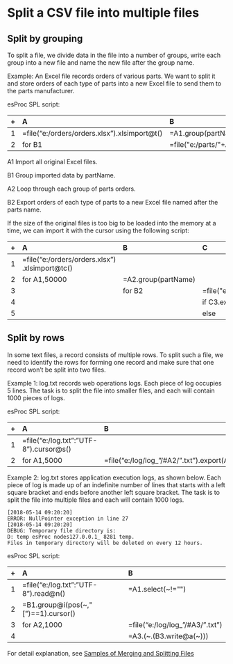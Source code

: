 # Split a CSV file into multiple files

## Split by grouping

To split a file, we divide data in the file into a number of groups, write each group into a new file and name the new file after the group name.

Example: An Excel file records orders of various parts. We want to split it and store orders of each type of parts into a new Excel file to send them to the parts manufacturer.

esProc SPL script:

|+|A|B|
|:-|:-|:-|
|1|=file(“e:/orders/orders.xlsx”).xlsimport@t()|=A1.group(partName)|
|2|for B1|=file("e:/parts/"+A2(1).partName+”.xlsx”).xlsexport@t(A2)|

A1 Import all original Excel files.

B1 Group imported data by partName.

A2 Loop through each group of parts orders.

B2 Export orders of each type of parts to a new Excel file named after the parts name.


If the size of the original files is too big to be loaded into the memory at a time, we can import it with the cursor using the following script:

|+|A|B|C|D|
|:-|:-|:-|:-|:-|
|1|=file(“e:/orders/orders.xlsx”)<br>.xlsimport@tc()|　|　|　|
|2|for A1,50000|=A2.group(partName)|　|　|
|3|　|for B2|=file("e:/parts/"+B3(1).partName+”.xlsx”)|　|
|4|　|　|if C3.exists()|=C3.xlsexport@a(B3)|
|5|　|　|else|=C3.xlsexport@t(B3)|



## Split by rows

In some text files, a record consists of multiple rows. To split such a file, we need to identify the rows for forming one record and make sure that one record won’t be split into two files.

Example 1: log.txt records web operations logs. Each piece of log occupies 5 lines. The task is to split the file into smaller files, and each will contain 1000 pieces of logs.

esProc SPL script:

|+|A|B|
|:-|:-|:-|
|1|=file(“e:/log.txt”:”UTF-8”).cursor@s()|　|
|2|for A1,5000|=file(“e:/log/log_”/#A2/”.txt”).export(A2)|

Example 2: log.txt stores application execution logs, as shown below. Each piece of log is made up of an indefinite number of lines that starts with a left square bracket and ends before another left square bracket. The task is to split the file into multiple files and each will contain 1000 logs.

```
[2018-05-14 09:20:20]
ERROR: NullPointer exception in line 27
[2018-05-14 09:20:20]
DEBUG: Temporary file directory is:
D: temp esProc nodes127.0.0.1_ 8281 temp.
Files in temporary directory will be deleted on every 12 hours.
```
esProc SPL script:

|+|A|B|
|:-|:-|:-|
|1|=file(“e:/log.txt”:”UTF-8”).read@n()|=A1.select(\~!="")|
|2|=B1.group@i(pos(\~,"\[")==1).cursor()|　|
|3|for A2,1000|=file(“e:/log/log_”/#A3/”.txt”)|
|4|　|=A3.(\~.(B3.write@a(\~)))|

For detail explanation, see [Samples of Merging and Splitting Files](http://c.raqsoft.com/article/1600309450633)





